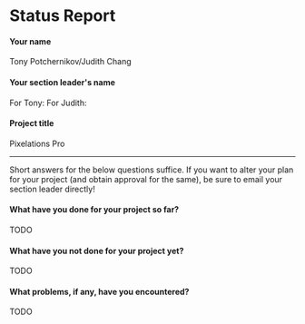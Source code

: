 # Status Report

#### Your name

Tony Potchernikov/Judith Chang

#### Your section leader's name

For Tony:
For Judith:

#### Project title

Pixelations Pro

***

Short answers for the below questions suffice. If you want to alter your plan for your project (and obtain approval for the same), be sure to email your section leader directly!

#### What have you done for your project so far?

TODO

#### What have you not done for your project yet?

TODO

#### What problems, if any, have you encountered?

TODO
